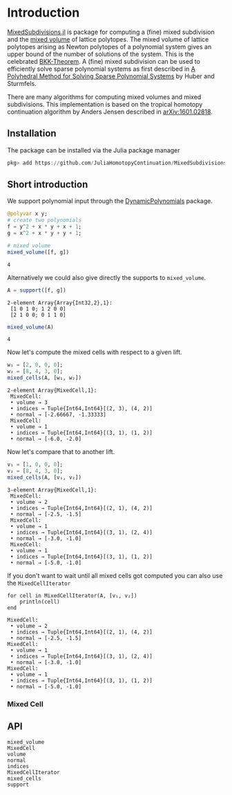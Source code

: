 # Introduction

[MixedSubdivisions.jl](https://github.com/JuliaHomotopyContinuation/MixedSubdivisions.jl)
is package for computing a (fine) mixed subdivision and the [mixed volume](https://en.wikipedia.org/wiki/Mixed_volume) of lattice polytopes.
The mixed volume of lattice polytopes arising as Newton polytopes of a polynomial system
gives an upper bound of the number of solutions of the system. This is the celebrated
[BKK-Theorem](https://en.wikipedia.org/wiki/Bernstein–Kushnirenko_theorem).
A (fine) mixed subdivision can be used to efficiently solve sparse polynomial systems as
first described in [A Polyhedral Method for Solving Sparse Polynomial Systems](https://www.jstor.org/stable/2153370)
by Huber and Sturmfels.

There are many algorithms for computing mixed volumes and mixed subdivisions. This implementation
is based on the tropical homotopy continuation algorithm by Anders Jensen described in [arXiv:1601.02818](https://arxiv.org/abs/1601.02818).

## Installation

The package can be installed via the Julia package manager
```julia
pkg> add https://github.com/JuliaHomotopyContinuation/MixedSubdivisions.jl.git
```

## Short introduction

We support polynomial input through the [DynamicPolynomials](https://github.com/JuliaAlgebra/DynamicPolynomials.jl) package.
```julia
@polyvar x y;
# create two polynomials
f = y^2 + x * y + x + 1;
g = x^2 + x * y + y + 1;

# mixed volume
mixed_volume([f, g])
```
```
4
```

Alternatively we could also give directly the supports to `mixed_volume`.
```julia
A = support([f, g])
```
```
2-element Array{Array{Int32,2},1}:
 [1 0 1 0; 1 2 0 0]
 [2 1 0 0; 0 1 1 0]
```
```julia
mixed_volume(A)
```
```
4
```


Now let's compute the mixed cells with respect to a given lift.

```julia
w₁ = [2, 0, 0, 0];
w₂ = [8, 4, 3, 0];
mixed_cells(A, [w₁, w₂])
```

```
2-element Array{MixedCell,1}:
 MixedCell:
 • volume → 3
 • indices → Tuple{Int64,Int64}[(2, 3), (4, 2)]
 • normal → [-2.66667, -1.33333]
 MixedCell:
 • volume → 1
 • indices → Tuple{Int64,Int64}[(3, 1), (1, 2)]
 • normal → [-6.0, -2.0]
```     

Now let's compare that to another lift.
```julia
v₁ = [1, 0, 0, 0];
v₂ = [8, 4, 3, 0];
mixed_cells(A, [v₁, v₂])
```
```
3-element Array{MixedCell,1}:
 MixedCell:
 • volume → 2
 • indices → Tuple{Int64,Int64}[(2, 1), (4, 2)]
 • normal → [-2.5, -1.5]
 MixedCell:
 • volume → 1
 • indices → Tuple{Int64,Int64}[(3, 1), (2, 4)]
 • normal → [-3.0, -1.0]
 MixedCell:
 • volume → 1
 • indices → Tuple{Int64,Int64}[(3, 1), (1, 2)]
 • normal → [-5.0, -1.0]
```

If you don't want to wait until all mixed cells got computed you can also use the
`MixedCellIterator`
```
for cell in MixedCellIterator(A, [v₁, v₂])
    println(cell)
end
```
```
MixedCell:
 • volume → 2
 • indices → Tuple{Int64,Int64}[(2, 1), (4, 2)]
 • normal → [-2.5, -1.5]
MixedCell:
 • volume → 1
 • indices → Tuple{Int64,Int64}[(3, 1), (2, 4)]
 • normal → [-3.0, -1.0]
MixedCell:
 • volume → 1
 • indices → Tuple{Int64,Int64}[(3, 1), (1, 2)]
 • normal → [-5.0, -1.0]
```



### Mixed Cell

## API

```@docs
mixed_volume
MixedCell
volume
normal
indices
MixedCellIterator
mixed_cells
support
```
